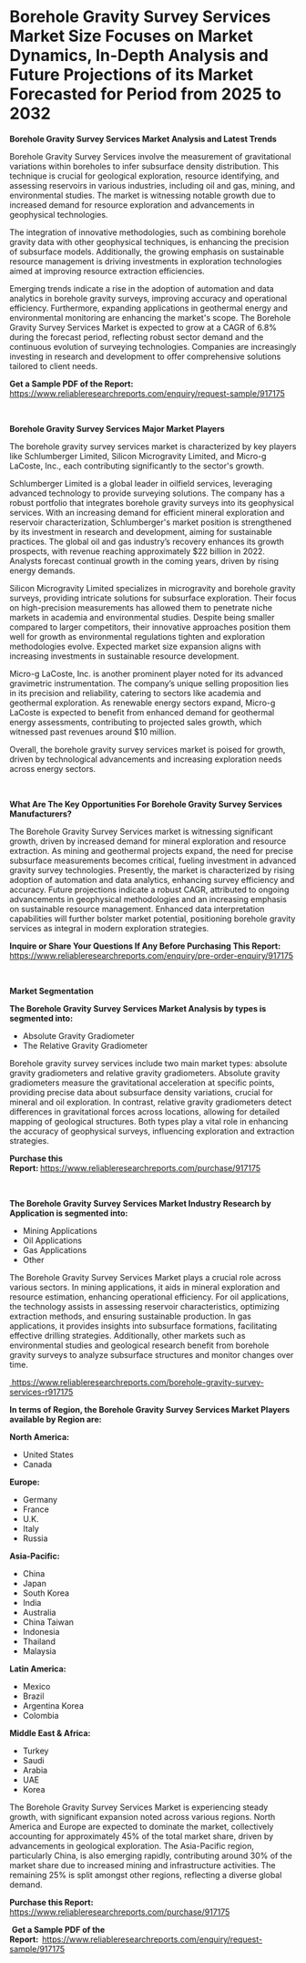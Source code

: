 <p><h1>Borehole Gravity Survey Services Market Size Focuses on Market Dynamics, In-Depth Analysis and Future Projections of its Market Forecasted for Period from 2025 to 2032</h1></p><p><strong>Borehole Gravity Survey Services Market Analysis and Latest Trends</strong></p>
<p><p>Borehole Gravity Survey Services involve the measurement of gravitational variations within boreholes to infer subsurface density distribution. This technique is crucial for geological exploration, resource identifying, and assessing reservoirs in various industries, including oil and gas, mining, and environmental studies. The market is witnessing notable growth due to increased demand for resource exploration and advancements in geophysical technologies. </p><p>The integration of innovative methodologies, such as combining borehole gravity data with other geophysical techniques, is enhancing the precision of subsurface models. Additionally, the growing emphasis on sustainable resource management is driving investments in exploration technologies aimed at improving resource extraction efficiencies.</p><p>Emerging trends indicate a rise in the adoption of automation and data analytics in borehole gravity surveys, improving accuracy and operational efficiency. Furthermore, expanding applications in geothermal energy and environmental monitoring are enhancing the market's scope. The Borehole Gravity Survey Services Market is expected to grow at a CAGR of 6.8% during the forecast period, reflecting robust sector demand and the continuous evolution of surveying technologies. Companies are increasingly investing in research and development to offer comprehensive solutions tailored to client needs.</p></p>
<p><strong>Get a Sample PDF of the Report:&nbsp;</strong> <a href="https://www.reliableresearchreports.com/enquiry/request-sample/917175?utm_campaign=2267&utm_medium=2&utm_source=Github&utm_content=ia&utm_term=18042025&utm_id=borehole-gravity-survey-services">https://www.reliableresearchreports.com/enquiry/request-sample/917175</a></p>
<p>&nbsp;</p>
<p><strong>Borehole Gravity Survey Services Major Market Players</strong></p>
<p><p>The borehole gravity survey services market is characterized by key players like Schlumberger Limited, Silicon Microgravity Limited, and Micro-g LaCoste, Inc., each contributing significantly to the sector's growth.</p><p>Schlumberger Limited is a global leader in oilfield services, leveraging advanced technology to provide surveying solutions. The company has a robust portfolio that integrates borehole gravity surveys into its geophysical services. With an increasing demand for efficient mineral exploration and reservoir characterization, Schlumberger's market position is strengthened by its investment in research and development, aiming for sustainable practices. The global oil and gas industry’s recovery enhances its growth prospects, with revenue reaching approximately $22 billion in 2022. Analysts forecast continual growth in the coming years, driven by rising energy demands.</p><p>Silicon Microgravity Limited specializes in microgravity and borehole gravity surveys, providing intricate solutions for subsurface exploration. Their focus on high-precision measurements has allowed them to penetrate niche markets in academia and environmental studies. Despite being smaller compared to larger competitors, their innovative approaches position them well for growth as environmental regulations tighten and exploration methodologies evolve. Expected market size expansion aligns with increasing investments in sustainable resource development.</p><p>Micro-g LaCoste, Inc. is another prominent player noted for its advanced gravimetric instrumentation. The company’s unique selling proposition lies in its precision and reliability, catering to sectors like academia and geothermal exploration. As renewable energy sectors expand, Micro-g LaCoste is expected to benefit from enhanced demand for geothermal energy assessments, contributing to projected sales growth, which witnessed past revenues around $10 million.</p><p>Overall, the borehole gravity survey services market is poised for growth, driven by technological advancements and increasing exploration needs across energy sectors.</p></p>
<p>&nbsp;</p>
<p><strong>What Are The Key Opportunities For Borehole Gravity Survey Services Manufacturers?</strong></p>
<p><p>The Borehole Gravity Survey Services market is witnessing significant growth, driven by increased demand for mineral exploration and resource extraction. As mining and geothermal projects expand, the need for precise subsurface measurements becomes critical, fueling investment in advanced gravity survey technologies. Presently, the market is characterized by rising adoption of automation and data analytics, enhancing survey efficiency and accuracy. Future projections indicate a robust CAGR, attributed to ongoing advancements in geophysical methodologies and an increasing emphasis on sustainable resource management. Enhanced data interpretation capabilities will further bolster market potential, positioning borehole gravity services as integral in modern exploration strategies.</p></p>
<p><strong>Inquire or Share Your Questions If Any Before Purchasing This Report:</strong> <a href="https://www.reliableresearchreports.com/enquiry/pre-order-enquiry/917175?utm_campaign=2267&utm_medium=2&utm_source=Github&utm_content=ia&utm_term=18042025&utm_id=borehole-gravity-survey-services">https://www.reliableresearchreports.com/enquiry/pre-order-enquiry/917175</a></p>
<p>&nbsp;</p>
<p><strong>Market Segmentation</strong></p>
<p><strong>The Borehole Gravity Survey Services Market Analysis by types is segmented into:</strong></p>
<p><ul><li>Absolute Gravity Gradiometer</li><li>The Relative Gravity Gradiometer</li></ul></p>
<p><p>Borehole gravity survey services include two main market types: absolute gravity gradiometers and relative gravity gradiometers. Absolute gravity gradiometers measure the gravitational acceleration at specific points, providing precise data about subsurface density variations, crucial for mineral and oil exploration. In contrast, relative gravity gradiometers detect differences in gravitational forces across locations, allowing for detailed mapping of geological structures. Both types play a vital role in enhancing the accuracy of geophysical surveys, influencing exploration and extraction strategies.</p></p>
<p><strong>Purchase this Report:&nbsp;</strong><a href="https://www.reliableresearchreports.com/purchase/917175?utm_campaign=2267&utm_medium=2&utm_source=Github&utm_content=ia&utm_term=18042025&utm_id=borehole-gravity-survey-services">https://www.reliableresearchreports.com/purchase/917175</a></p>
<p>&nbsp;</p>
<p><strong>The Borehole Gravity Survey Services Market Industry Research by Application is segmented into:</strong></p>
<p><ul><li>Mining Applications</li><li>Oil Applications</li><li>Gas Applications</li><li>Other</li></ul></p>
<p><p>The Borehole Gravity Survey Services Market plays a crucial role across various sectors. In mining applications, it aids in mineral exploration and resource estimation, enhancing operational efficiency. For oil applications, the technology assists in assessing reservoir characteristics, optimizing extraction methods, and ensuring sustainable production. In gas applications, it provides insights into subsurface formations, facilitating effective drilling strategies. Additionally, other markets such as environmental studies and geological research benefit from borehole gravity surveys to analyze subsurface structures and monitor changes over time.</p></p>
<p><a href="https://www.reliableresearchreports.com/borehole-gravity-survey-services-r917175?utm_campaign=2267&utm_medium=2&utm_source=Github&utm_content=ia&utm_term=18042025&utm_id=borehole-gravity-survey-services">&nbsp;https://www.reliableresearchreports.com/borehole-gravity-survey-services-r917175</a></p>
<p><strong>In terms of Region, the Borehole Gravity Survey Services Market Players available by Region are:</strong></p>
<p>
    <p> <strong> North America: </strong>
        <ul>
            <li>United States</li>
            <li>Canada</li>
        </ul>
        </p> 
    <p> <strong> Europe: </strong>
        <ul>
            <li>Germany</li>
            <li>France</li>
            <li>U.K.</li>
            <li>Italy</li>
            <li>Russia</li>
        </ul>
        </p> 
    <p> <strong> Asia-Pacific: </strong>
        <ul>
            <li>China</li>
            <li>Japan</li>
            <li>South Korea</li>
            <li>India</li>
            <li>Australia</li>
            <li>China Taiwan</li>
            <li>Indonesia</li>
            <li>Thailand</li>
            <li>Malaysia</li>
        </ul>
        </p> 
    <p> <strong> Latin America: </strong>
        <ul>
            <li>Mexico</li>
            <li>Brazil</li>
            <li>Argentina Korea</li>
            <li>Colombia</li>
        </ul>
        </p> 
    <p> <strong> Middle East & Africa: </strong>
        <ul>
            <li>Turkey</li>
            <li>Saudi</li>
            <li>Arabia</li>
            <li>UAE</li>
            <li>Korea</li>
        </ul>
    </p>
    </p>
<p><p>The Borehole Gravity Survey Services Market is experiencing steady growth, with significant expansion noted across various regions. North America and Europe are expected to dominate the market, collectively accounting for approximately 45% of the total market share, driven by advancements in geological exploration. The Asia-Pacific region, particularly China, is also emerging rapidly, contributing around 30% of the market share due to increased mining and infrastructure activities. The remaining 25% is split amongst other regions, reflecting a diverse global demand.</p></p>
<p><strong>Purchase this Report: </strong><a href="https://www.reliableresearchreports.com/purchase/917175?utm_campaign=2267&utm_medium=2&utm_source=Github&utm_content=ia&utm_term=18042025&utm_id=borehole-gravity-survey-services">https://www.reliableresearchreports.com/purchase/917175</a></p>
<p>&nbsp;<strong>Get a Sample PDF of the Report:&nbsp;&nbsp;</strong><a href="https://www.reliableresearchreports.com/enquiry/request-sample/917175?utm_campaign=2267&utm_medium=2&utm_source=Github&utm_content=ia&utm_term=18042025&utm_id=borehole-gravity-survey-services">https://www.reliableresearchreports.com/enquiry/request-sample/917175</a></p>
<p><strong></strong></p>
<p><p></p><p></p><p></p></p>